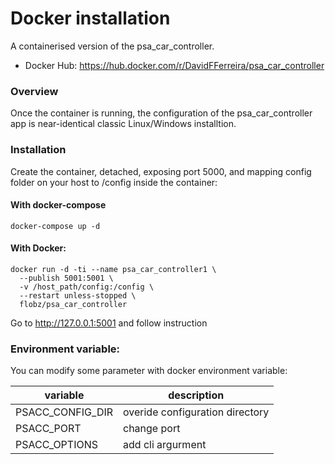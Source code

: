# Docker installation

A containerised version of the psa_car_controller.
- Docker Hub: https://hub.docker.com/r/DavidFFerreira/psa_car_controller

### Overview
Once the container is running, the configuration of the psa_car_controller app is near-identical classic Linux/Windows installtion.

### Installation
Create the container, detached, exposing port 5000, and mapping config folder on your host to /config inside the container:

#### With docker-compose
```
docker-compose up -d
```
#### With Docker:
```
docker run -d -ti --name psa_car_controller1 \
  --publish 5001:5001 \
  -v /host_path/config:/config \
  --restart unless-stopped \
  flobz/psa_car_controller
```
Go to http://127.0.0.1:5001 and follow instruction

### Environment variable:
You can modify some parameter with docker environment variable:

|variable         | description                     |
|-----------------|---------------------------------|
|PSACC_CONFIG_DIR | overide configuration directory |
|PSACC_PORT       | change port                     |
|PSACC_OPTIONS    | add cli argurment               |



